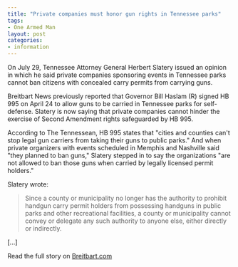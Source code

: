 ```yaml
---
title: "Private companies must honor gun rights in Tennessee parks"
tags:
- One Armed Man
layout: post
categories:
- information
---
```


On July 29, Tennessee Attorney General Herbert Slatery issued an opinion in which he said private companies sponsoring events in Tennessee parks cannot ban citizens with concealed carry permits from carrying guns.

Breitbart News previously reported that Governor Bill Haslam (R) signed HB 995 on April 24 to allow guns to be carried in Tennessee parks for self-defense. Slatery is now saying that private companies cannot hinder the exercise of Second Amendment rights safeguarded by HB 995.

According to The Tennessean, HB 995 states that "cities and counties can't stop legal gun carriers from taking their guns to public parks." And when private organizers with events scheduled in Memphis and Nashville said "they planned to ban guns," Slatery stepped in to say the organizations "are not allowed to ban those guns when carried by legally licensed permit holders."

Slatery wrote:

> Since a county or municipality no longer has the authority to prohibit handgun carry permit holders from possessing handguns in public parks and other recreational facilities, a county or municipality cannot convey or delegate any such authority to anyone else, either directly or indirectly.

\[...\]

Read the full story on [Breitbart.com](https://www.breitbart.com/big-government/2015/08/01/private-companies-must-honor-gun-rights-in-tennessee-parks/)